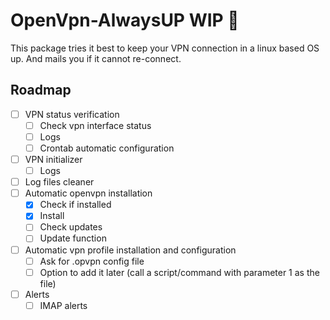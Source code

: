 # OpenVpn-AlwaysUP WIP 🚧
This package tries it best to keep your VPN connection in a linux based OS up. And mails you if it cannot re-connect.

## Roadmap          
- [ ] VPN status verification
    - [ ] Check vpn interface status
    - [ ] Logs
    - [ ] Crontab automatic configuration      
- [ ] VPN initializer
    - [ ] Logs      
- [ ] Log files cleaner
- [ ] Automatic openvpn installation
    - [X] Check if installed
    - [X] Install
    - [ ] Check updates
    - [ ] Update function   
- [ ] Automatic vpn profile installation and configuration
    - [ ] Ask for .opvpn config file
    - [ ] Option to add it later (call a script/command with parameter 1 as the file)
- [ ] Alerts
    - [ ] IMAP alerts
